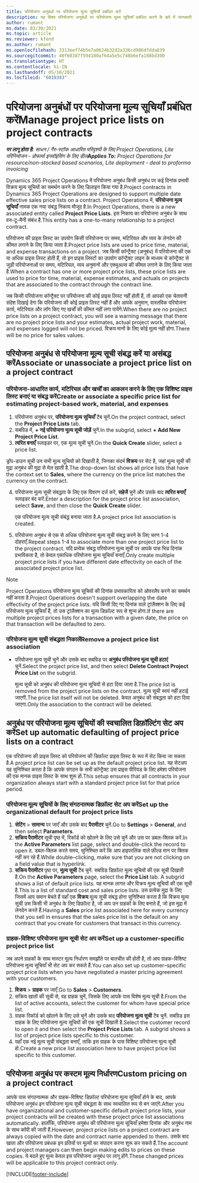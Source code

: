 ```yaml
---
title: परियोजना अनुबंधों पर परियोजना मूल्य सूचियाँ प्रबंधित करें
description: यह विषय परियोजना अनुबंधों पर परियोजना मूल्य सूचियाँ प्रबंधित करने के बारे में जानकारी प्रदान करता है.
author: rumant
ms.date: 03/30/2021
ms.topic: article
ms.reviewer: kfend
ms.author: rumant
ms.openlocfilehash: 3313eef74b5e7a0624b32d2a336cd986dfdda839
ms.sourcegitcommit: 40f68387f594180af64a5e5c748b6efa188bd300
ms.translationtype: HT
ms.contentlocale: hi-IN
ms.lasthandoff: 05/10/2021
ms.locfileid: "6010383"
---
```

# <a name="manage-project-price-lists-on-project-contracts"></a><span data-ttu-id="92c67-103">परियोजना अनुबंधों पर परियोजना मूल्य सूचियाँ प्रबंधित करें</span><span class="sxs-lookup"><span data-stu-id="92c67-103">Manage project price lists on project contracts</span></span>

<span data-ttu-id="92c67-104">_**पर लागू होता है:** साधन / गैर-स्टॉक आधारित परिदृश्यों के लिए Project Operations, Lite परिनियोजन - प्रोफार्मा इनवॉइसिंग के लिए डील_</span><span class="sxs-lookup"><span data-stu-id="92c67-104">_**Applies To:** Project Operations for resource/non-stocked based scenarios, Lite deployment - deal to proforma invoicing_</span></span>

<span data-ttu-id="92c67-105">Dynamics 365 Project Operations में परियोजना अनुबंध किसी अनुबंध पर कई दिनांक प्रभावी विक्रय मूल्य सूचियों का समर्थन करने के लिए डिज़ाइन किया गया है.</span><span class="sxs-lookup"><span data-stu-id="92c67-105">Project contracts in Dynamics 365 Project Operations are designed to support multiple date effective sales price lists on a contract.</span></span> <span data-ttu-id="92c67-106">Project Operations में, **परियोजना मूल्य सूचियाँ** नामक एक नया संबद्ध निकाय मौजूद है.</span><span class="sxs-lookup"><span data-stu-id="92c67-106">In Project Operations, there is a new associated entity called **Project Price Lists**.</span></span> <span data-ttu-id="92c67-107">इस निकाय का परियोजना अनुबंध के साथ वन-टू-मैनी संबंध है.</span><span class="sxs-lookup"><span data-stu-id="92c67-107">This entity has a one-to-many relationship to a project contract.</span></span>

<span data-ttu-id="92c67-108">परियोजना की प्राइस लिस्ट का उपयोग किसी परियोजना पर समय, मटिरियल और व्यय के लेनदेन की कीमत लगाने के लिए किया जाता है.</span><span class="sxs-lookup"><span data-stu-id="92c67-108">Project price lists are used to price time, material, and expense transactions on a project.</span></span> <span data-ttu-id="92c67-109">जब किसी कॉन्ट्रैक्ट (अनुबंध) में परियोजना की एक या अधिक प्राइस लिस्ट होती हैं, तो इन प्राइस लिस्टों का उपयोग कॉन्ट्रैक्ट लाइन के माध्यम से कॉन्ट्रैक्ट से जुड़ी परियोजनाओं पर समय, मटिरियल, व्यय अनुमानों और एक्चुअल्स की कीमत लगाने के लिए किया जाता है.</span><span class="sxs-lookup"><span data-stu-id="92c67-109">When a contract has one or more project price lists, these price lists are used to price for time, material, expense estimates, and actuals on projects that are associated to the contract through the contract line.</span></span>

<span data-ttu-id="92c67-110">जब किसी परियोजना कॉन्ट्रैक्ट पर परियोजना की कोई प्राइस लिस्ट नहीं होती हैं, तो आपको एक चेतावनी संदेश दिखाई देगा कि परियोजना की कोई प्राइस लिस्ट नहीं हैं और आपके अनुमान, वास्तविक परियोजना कार्य, मटिरियल और लॉग किए गए खर्चों की कीमत नहीं लगा पायेंगे.</span><span class="sxs-lookup"><span data-stu-id="92c67-110">When there are no project price lists on a project contract, you will see a warning message that there are no project price lists and your estimates, actual project work, material, and expenses logged will not be priced.</span></span> <span data-ttu-id="92c67-111">विक्रय मानों के लिए कोई मूल्य नहीं होगा.</span><span class="sxs-lookup"><span data-stu-id="92c67-111">There will be no price for sales values.</span></span>

## <a name="associate-or-unassociate-a-project-price-list-on-a-project-contract"></a><span data-ttu-id="92c67-112">परियोजना अनुबंध से परियोजना मूल्य सूची संबद्ध करें या असंबद्ध करें</span><span class="sxs-lookup"><span data-stu-id="92c67-112">Associate or unassociate a project price list on a project contract</span></span>

### <a name="create-or-associate-a-specific-price-list-for-estimating-project-based-work-material-and-expenses"></a><span data-ttu-id="92c67-113">परियोजना-आधारित कार्य, मटिरियल और खर्चों का आकलन करने के लिए एक विशिष्ट प्राइस लिस्ट बनाएं या संबद्ध करें</span><span class="sxs-lookup"><span data-stu-id="92c67-113">Create or associate a specific price list for estimating project-based work, material, and expenses</span></span>

1. <span data-ttu-id="92c67-114">परियोजना अनुबंध पर, **परियोजना मूल्य सूचियाँ** टैब चुनें.</span><span class="sxs-lookup"><span data-stu-id="92c67-114">On the project contract, select the **Project Price Lists** tab.</span></span>
2. <span data-ttu-id="92c67-115">सबग्रिड में, **+ नई परियोजना मूल्य सूची जोड़ें** चुनें.</span><span class="sxs-lookup"><span data-stu-id="92c67-115">In the subgrid, select **+ Add New Project Price List**.</span></span>
3. <span data-ttu-id="92c67-116">**त्वरित बनाएँ** स्लाइडर पर, एक मूल्य सूची चुनें.</span><span class="sxs-lookup"><span data-stu-id="92c67-116">On the **Quick Create** slider, select a price list.</span></span> 

  <span data-ttu-id="92c67-117">ड्रॉप-डाउन सूची उन सभी मूल्य सूचियों को दिखाती है, जिनका संदर्भ **विक्रय** पर सेट है, जहां मूल्य सूची की मुद्रा अनुबंध की मुद्रा से मेल खाती है.</span><span class="sxs-lookup"><span data-stu-id="92c67-117">The drop-down list shows all price lists that have the context set to **Sales**, where the currency on the price list matches the currency on the contract.</span></span>
  
4. <span data-ttu-id="92c67-118">परियोजना मूल्य सूची संबद्धता के लिए एक विवरण दर्ज करें, **सहेजें** चुनें और उसके बाद **त्वरित बनाएँ** स्लाइडर बंद करें.</span><span class="sxs-lookup"><span data-stu-id="92c67-118">Enter a description for the project price list association, select **Save**, and then close the **Quick Create** slider.</span></span>

   <span data-ttu-id="92c67-119">एक परियोजना मूल्य सूची संबंद्ध बनाया जाता है.</span><span class="sxs-lookup"><span data-stu-id="92c67-119">A project price list association is created.</span></span>
   
5. <span data-ttu-id="92c67-120">परियोजना अनुबंध से एक से अधिक परियोजना मूल्य सूची संबद्ध करने के लिए चरण 1-4 दोहराएँ.</span><span class="sxs-lookup"><span data-stu-id="92c67-120">Repeat steps 1-4 to associate more than one project price list to the project contract.</span></span> <span data-ttu-id="92c67-121">यदि प्रत्येक संबद्ध परियोजना मूल्य सूची पर आपके पास भिन्न दिनांक प्रभाविकता है, तो केवल एकाधिक परियोजना मूल्य सूचियाँ बनाएँ.</span><span class="sxs-lookup"><span data-stu-id="92c67-121">Only create multiple project price lists if you have different date effectivity on each of the associated project price list.</span></span>

> [!NOTE]
> <span data-ttu-id="92c67-122">Project Operations परियोजना मूल्य सूचियों की दिनांक प्रभावकारिता को ओवरलैप करने का समर्थन नहीं करता है.</span><span class="sxs-lookup"><span data-stu-id="92c67-122">Project Operations doesn't support overlapping the date effectivity of the project price lists.</span></span> <span data-ttu-id="92c67-123">यदि किसी दिए गए दिनांक वाले ट्रांज़ैक्शन के लिए कई परियोजना मूल्य सूचियाँ हैं, तो उस ट्रांज़ैक्शन का मूल्य डिफ़ॉल्ट रूप से शून्य होगा.</span><span class="sxs-lookup"><span data-stu-id="92c67-123">If there are multiple project prices lists for a transaction with a given date, the price on that transaction will be defaulted to zero.</span></span>

### <a name="remove-a-project-price-list-association"></a><span data-ttu-id="92c67-124">परियोजना मूल्य सूची संबद्धता निकालें</span><span class="sxs-lookup"><span data-stu-id="92c67-124">Remove a project price list association</span></span>

- <span data-ttu-id="92c67-125">परियोजना मूल्य सूची चुनें और उसके बाद सबग्रिड पर **अनुबंध परियोजना मूल्य सूची हटाएं** चुनें.</span><span class="sxs-lookup"><span data-stu-id="92c67-125">Select the project price list, and then select **Delete Contract Project Price List** on the subgrid.</span></span> 

  <span data-ttu-id="92c67-126">मूल्य सूची को अनुबंध की परियोजना मूल्य सूचियों से हटा दिया जाता है.</span><span class="sxs-lookup"><span data-stu-id="92c67-126">The price list is removed from the project price lists on the contract.</span></span> <span data-ttu-id="92c67-127">मूल्य सूची स्वयं नहीं हटाई जाएगी.</span><span class="sxs-lookup"><span data-stu-id="92c67-127">The price list itself will not be deleted.</span></span> <span data-ttu-id="92c67-128">केवल अनुबंध की संबद्धता को हटा दिया जाएगा.</span><span class="sxs-lookup"><span data-stu-id="92c67-128">Only the association to the contract will be deleted.</span></span>

## <a name="set-up-automatic-defaulting-of-project-price-lists-on-a-contract"></a><span data-ttu-id="92c67-129">अनुबंध पर परियोजना मूल्य सूचियों की स्वचालित डिफ़ॉल्टिंग सेट अप करें</span><span class="sxs-lookup"><span data-stu-id="92c67-129">Set up automatic defaulting of project price lists on a contract</span></span>

<span data-ttu-id="92c67-130">एक परियोजना की प्राइस लिस्ट को परियोजना की डिफ़ॉल्ट प्राइस लिस्ट के रूप में सेट किया जा सकता है.</span><span class="sxs-lookup"><span data-stu-id="92c67-130">A project price list can be set up as the default project price list.</span></span> <span data-ttu-id="92c67-131">यह सेटअप यह सुनिश्चित करता है कि आपके संगठन के सभी कॉन्ट्रैक्ट उस प्राइस पीरियड के लिए हमेशा परियोजना की एक मानक प्राइस लिस्ट के साथ शुरू हों.</span><span class="sxs-lookup"><span data-stu-id="92c67-131">This setup ensures that all contracts in your organization always start with a standard project price list for that price period.</span></span>

### <a name="set-up-the-organizational-default-for-project-price-lists"></a><span data-ttu-id="92c67-132">परियोजना मूल्य सूचियों के लिए संगठनात्मक डिफ़ॉल्ट सेट अप करें</span><span class="sxs-lookup"><span data-stu-id="92c67-132">Set up the organizational default for project price lists</span></span>

1. <span data-ttu-id="92c67-133">**सेटिंग** > **सामान्य** पर जाएँ और उसके बाद **पैरामीटर** चुनें.</span><span class="sxs-lookup"><span data-stu-id="92c67-133">Go to **Settings** > **General**, and then select **Parameters**.</span></span>
2. <span data-ttu-id="92c67-134">**सक्रिय पैरामीटर** सूची पृष्ठ में, रिकॉर्ड को खोलने के लिए उसे चुनें और उस पर डबल-क्लिक करें.</span><span class="sxs-lookup"><span data-stu-id="92c67-134">In the **Active Parameters** list page, select and double-click the record to open it.</span></span> <span data-ttu-id="92c67-135">डबल-क्लिक करते समय, सुनिश्चित करें कि आप हाइपरलिंक वाले फ़ील्ड मान पर क्लिक नहीं कर रहे हैं.</span><span class="sxs-lookup"><span data-stu-id="92c67-135">While double–clicking, make sure that you are not clicking on a field value that is hyperlink.</span></span> 
3. <span data-ttu-id="92c67-136">**सक्रिय पैरामीटर** पृष्ठ पर, **मूल्य सूची** टैब चुनें. सबग्रिड डिफ़ॉल्ट मूल्य सूचियों की एक सूची दिखाती है.</span><span class="sxs-lookup"><span data-stu-id="92c67-136">On the **Active Parameters** page, select the **Price List** tab. A subgrid shows a list of default price lists.</span></span> <span data-ttu-id="92c67-137">यह मानक लागत और विक्रय मूल्य सूचियों की एक सूची है.</span><span class="sxs-lookup"><span data-stu-id="92c67-137">This is a list of standard cost and sales price lists.</span></span> <span data-ttu-id="92c67-138">उस प्रत्येक मुद्रा के लिए जिसमें आप समान बेचते हैं यहाँ एक **विक्रय** मूल्य सूची संबद्ध होना सुनिश्चित करता है कि विक्रय मूल्य सूची उस किसी भी अनुबंध के लिए डिफ़ॉल्ट है, जो आप उन ग्राहकों के लिए बनाते हैं, जो इस मुद्रा में लेनदेन करते हैं.</span><span class="sxs-lookup"><span data-stu-id="92c67-138">Having a **Sales** price list associated here for every currency that you sell in ensures that the sales price list is the default on any contract that you create for customers that transact in this currency.</span></span>

### <a name="set-up-a-customer-specific-project-price-list"></a><span data-ttu-id="92c67-139">ग्राहक-विशिष्ट परियोजना मूल्य सूची सेट अप करें</span><span class="sxs-lookup"><span data-stu-id="92c67-139">Set up a customer-specific project price list</span></span>

<span data-ttu-id="92c67-140">जब अपने ग्राहकों के साथ मास्टर मूल्य निर्धारण समझौते पर बातचीत की होती है, तो आप ग्राहक-विशिष्ट परियोजना मूल्य सूचियाँ भी सेट अप कर सकते हैं.</span><span class="sxs-lookup"><span data-stu-id="92c67-140">You can also set up customer–specific project price lists when you have negotiated a master pricing agreement with your customers.</span></span>

1. <span data-ttu-id="92c67-141">**विक्रय** > **ग्राहक** पर जाएँ.</span><span class="sxs-lookup"><span data-stu-id="92c67-141">Go to **Sales** > **Customers**.</span></span>
2. <span data-ttu-id="92c67-142">सक्रिय खातों की सूची से, वह ग्राहक चुनें, जिसके लिए आपके पास विशेष मूल्य सूची है.</span><span class="sxs-lookup"><span data-stu-id="92c67-142">From the list of active accounts, select the customer for whom have special price list.</span></span>
3. <span data-ttu-id="92c67-143">ग्राहक रिकॉर्ड को खोलने के लिए उसे चुनें और उसके बाद **परियोजना मूल्य सूची** टैब चुनें. सबग्रिड इस ग्राहक के लिए परियोजना मूल्य सूचियों की एक सूची दिखाती है.</span><span class="sxs-lookup"><span data-stu-id="92c67-143">Select the customer record to open it and then select the **Project Price Lists** tab. A subgrid shows a list of project price lists specific to this customer.</span></span> 
4. <span data-ttu-id="92c67-144">यहाँ एक नई मूल्य सूची संबद्धता बनाएँ, ताकि इस ग्राहक के पास विशिष्ट परियोजना मूल्य सूची हो.</span><span class="sxs-lookup"><span data-stu-id="92c67-144">Create a new price list association here to have project price list specific to this customer.</span></span>

## <a name="custom-pricing-on-a-project-contract"></a><span data-ttu-id="92c67-145">परियोजना अनुबंध पर कस्टम मूल्य निर्धारण</span><span class="sxs-lookup"><span data-stu-id="92c67-145">Custom pricing on a project contract</span></span>

<span data-ttu-id="92c67-146">आपके पास संगठनात्मक और ग्राहक-विशिष्ट डिफ़ॉल्ट परियोजना मूल्य सूचियाँ होने के बाद, आपके परियोजना अनुबंध इन परियोजना मूल्य सूची संबद्धता के साथ स्वचालित रूप से बन जाएंगे.</span><span class="sxs-lookup"><span data-stu-id="92c67-146">After you have organizational and customer-specific default project price lists, your project contracts will be created with these project price list associations automatically.</span></span> <span data-ttu-id="92c67-147">हालाँकि, परियोजना अनुबंध की परियोजना मूल्य सूचियाँ हमेशा दिनांक और अनुबंध नाम के साथ कॉपी की जाती हैं.</span><span class="sxs-lookup"><span data-stu-id="92c67-147">However, project price lists on a project contract are always copied with the date and contract name appended to them.</span></span> <span data-ttu-id="92c67-148">उसके बाद खाता और परियोजना प्रबंधक इन प्रतियों पर मूल्यों का संपादन करना शुरू कर सकते हैं.</span><span class="sxs-lookup"><span data-stu-id="92c67-148">The account and project managers can then begin making edits to prices on these copies.</span></span> <span data-ttu-id="92c67-149">ये बदले हुए मूल्य केवल इस परियोजना अनुबंध पर लागू होंगे.</span><span class="sxs-lookup"><span data-stu-id="92c67-149">These changed prices will be applicable to this project contract only.</span></span>


[!INCLUDE[footer-include](../includes/footer-banner.md)]
